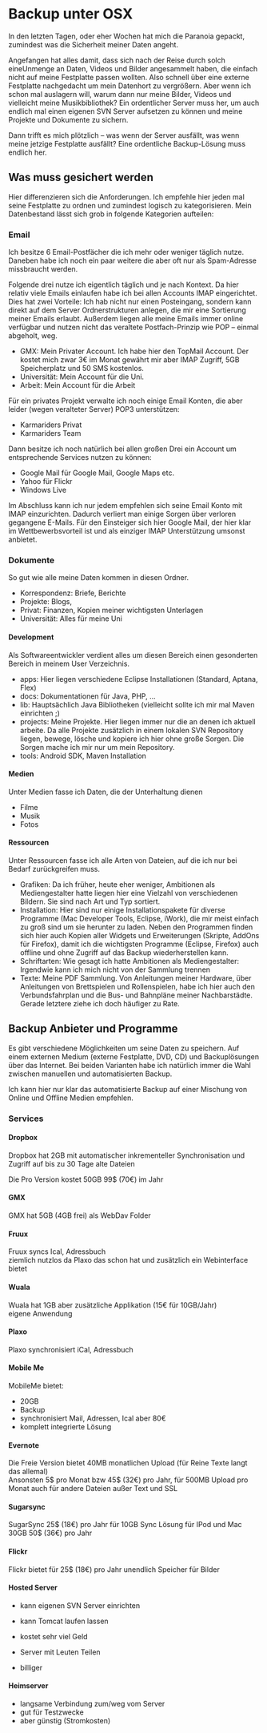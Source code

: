 # Backup unter OSX #

In den letzten Tagen, oder eher Wochen hat mich die Paranoia gepackt, zumindest was die Sicherheit meiner Daten angeht.

Angefangen hat alles damit, dass sich nach der Reise durch solch eineUnmenge an Daten, Videos und Bilder angesammelt haben, die einfach nicht auf meine Festplatte passen wollten. Also schnell über eine externe Festplatte nachgedacht um mein Datenhort zu vergrößern. Aber wenn ich schon mal auslagern will, warum dann nur meine Bilder, Videos und vielleicht meine Musikbibliothek? Ein ordentlicher Server muss her, um auch endlich mal einen eigenen SVN Server aufsetzen zu können und meine Projekte und Dokumente zu sichern.

Dann trifft es mich plötzlich – was wenn der Server ausfällt, was wenn meine jetzige Festplatte ausfällt? Eine ordentliche Backup-Lösung muss endlich her.

## Was muss gesichert werden ##

Hier differenzieren sich die Anforderungen. Ich empfehle hier jeden mal seine Festplatte zu ordnen und zumindest logisch zu kategorisieren. Mein Datenbestand lässt sich grob in folgende Kategorien aufteilen:

### Email ###

Ich besitze 6 Email-Postfächer die ich mehr oder weniger täglich nutze. Daneben habe ich noch ein paar weitere die aber oft nur als Spam-Adresse missbraucht werden.

Folgende drei nutze ich eigentlich täglich und je nach Kontext. Da hier relativ viele Emails einlaufen habe ich bei allen Accounts IMAP eingerichtet. Dies hat zwei Vorteile: Ich hab nicht nur einen Posteingang, sondern kann direkt auf dem Server Ordnerstrukturen anlegen, die mir eine Sortierung meiner Emails erlaubt. Außerdem liegen alle meine Emails immer online verfügbar und nutzen nicht das veraltete Postfach-Prinzip wie POP &#8211; einmal abgeholt, weg.

*   GMX: Mein Privater Account. Ich habe hier den TopMail Account. Der kostet mich zwar 3€ im Monat gewährt mir aber IMAP Zugriff, 5GB     Speicherplatz und 50 SMS kostenlos.
*   Universität: Mein Account für die Uni.
*   Arbeit: Mein Account für die Arbeit

Für ein privates Projekt verwalte ich noch einige Email Konten, die
aber leider (wegen veralteter Server) POP3 unterstützen:

*   Karmariders Privat
*   Karmariders Team

Dann besitze ich noch natürlich bei allen großen Drei ein Account um
entsprechende Services nutzen zu können:

*   Google Mail für Google Mail, Google Maps etc.
*   Yahoo für Flickr
*   Windows Live

Im Abschluss kann ich nur jedem empfehlen sich seine Email Konto mit IMAP einzurichten. Dadurch verliert man einige Sorgen über verloren gegangene E-Mails. Für den Einsteiger sich hier Google Mail, der hier klar im Wettbewerbsvorteil ist und als einziger IMAP Unterstützung umsonst anbietet.

### Dokumente ###

So gut wie alle meine Daten kommen in diesen Ordner.

*   Korrespondenz: Briefe, Berichte
*   Projekte: Blogs,
*   Privat: Finanzen, Kopien meiner wichtigsten Unterlagen
*   Universität: Alles für meine Uni

#### Development ####

Als Softwareentwickler verdient alles um diesen Bereich einen
gesonderten Bereich in meinem User Verzeichnis.

*   apps: Hier liegen verschiedene Eclipse Installationen (Standard, Aptana, Flex)
*   docs: Dokumentationen für Java, PHP, ...
*   lib: Hauptsächlich Java Bibliotheken (vielleicht sollte ich mir mal Maven einrichten ;)
*   projects: Meine Projekte. Hier liegen immer nur die an denen ich aktuell arbeite. Da alle Projekte zusätzlich in einem lokalen SVN Repository liegen, bewege, lösche und kopiere ich hier ohne große Sorgen. Die Sorgen mache ich mir nur um mein Repository.
*   tools: Android SDK, Maven Installation

#### Medien ####

Unter Medien fasse ich Daten, die der Unterhaltung dienen

*   Filme
*   Musik
*   Fotos

#### Ressourcen ####

Unter Ressourcen fasse ich alle Arten von Dateien, auf die ich nur bei
Bedarf zurückgreifen muss.

*   Grafiken: Da ich früher, heute eher weniger, Ambitionen als Mediengestalter hatte liegen hier eine Vielzahl von verschiedenen Bildern. Sie sind nach Art und Typ sortiert.
*   Installation: Hier sind nur einige Installationspakete für diverse Programme (Mac Developer Tools, Eclipse, iWork), die mir meist einfach zu groß sind um sie herunter zu laden. Neben den Programmen finden sich hier auch Kopien aller Widgets und Erweiterungen (Skripte, AddOns für Firefox), damit ich die wichtigsten Programme (Eclipse, Firefox) auch offline und ohne Zugriff auf das Backup wiederherstellen kann.
*   Schriftarten: Wie gesagt ich hatte Ambitionen als Mediengestalter: Irgendwie kann ich mich nicht von der Sammlung trennen
*   Texte: Meine PDF Sammlung. Von Anleitungen meiner Hardware, über Anleitungen von Brettspielen und Rollenspielen, habe ich hier auch den Verbundsfahrplan und die Bus- und Bahnpläne meiner Nachbarstädte. Gerade letztere ziehe    ich doch häufiger zu Rate.

## Backup Anbieter und Programme ##

Es gibt verschiedene Möglichkeiten um seine Daten zu speichern. Auf einem externen Medium (externe Festplatte, DVD, CD) und Backuplösungen über das Internet. Bei beiden Varianten habe ich natürlich immer die Wahl zwischen manuellen und automatisierten Backup.

Ich kann hier nur klar das automatisierte Backup auf einer Mischung von Online und Offline Medien empfehlen.

### Services ###

#### Dropbox ####

Dropbox hat 2GB mit automatischer inkrementeller Synchronisation und Zugriff auf bis zu 30 Tage alte Dateien

Die Pro Version kostet 50GB 99$ (70€) im Jahr

#### GMX ####

GMX hat 5GB (4GB frei) als WebDav Folder

#### Fruux ####

Fruux syncs Ical, Adressbuch  
ziemlich nutzlos da Plaxo das schon hat und zusätzlich ein Webinterface bietet

#### Wuala ####

Wuala hat 1GB aber zusätzliche Applikation (15€ für 10GB/Jahr)  
eigene Anwendung

#### Plaxo ####

Plaxo synchronisiert iCal, Adressbuch

#### Mobile Me ####

MobileMe bietet:

*   20GB
*   Backup
*   synchronisiert Mail, Adressen, Ical aber 80€
*   komplett integrierte Lösung

#### Evernote ####

Die Freie Version bietet 40MB monatlichen Upload (für Reine Texte langt das allemal)  
Ansonsten 5$ pro Monat bzw 45$ (32€) pro Jahr, für 500MB Upload pro Monat auch für andere Dateien außer Text und
SSL

#### Sugarsync ####

SugarSync 25$ (18€) pro Jahr für 10GB Sync Lösung für IPod und Mac  
30GB 50$ (36€) pro Jahr

#### Flickr ####

Flickr bietet für 25$ (18€) pro Jahr unendlich Speicher für Bilder

#### Hosted Server ####

*   kann eigenen SVN Server einrichten
*   kann Tomcat laufen lassen
*   kostet sehr viel Geld

*   Server mit Leuten Teilen
*   billiger

#### Heimserver ####

*   langsame Verbindung zum/weg vom Server
*   gut für Testzwecke
*   aber günstig (Stromkosten)
